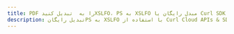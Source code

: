 ---title: PDF را به  تبدیل کنیدXSLFO، PS به XSLFO مبدل رایگان یا Curl SDKdescription: تبدیل رایگانPS به XSLFO با استفاده از Curl Cloud APIs & SDK همچنین اسناد PDF را در Cloud ایجاد، ویرایش و رندر کنید.---